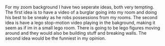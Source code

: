 For my zoom background I have two seperate ideas, both very tempting. The first idea is to have a video of a burglar going into my room and doing his best to be sneaky as he robs
possessions from my rooms. The second idea is have a lego stop-motion video playing in the bakground, making it seem as if im in a small lego room. There is going to be lego figures 
moving around and they would also be building stuff and breaking walls. The second idea would be the funniest in my opinion.

